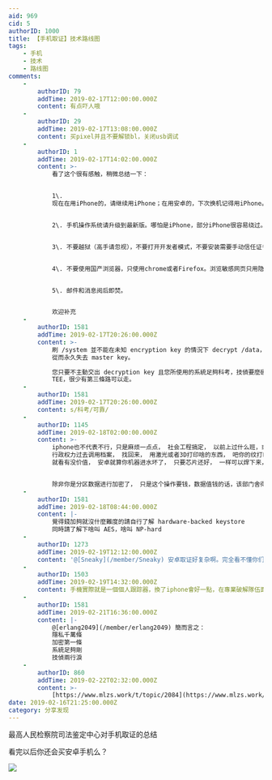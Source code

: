 ```yaml
---
aid: 969
cid: 5
authorID: 1000
title: 【手机取证】技术路线图
tags:
    - 手机
    - 技术
    - 路线图
comments:
    -
        authorID: 79
        addTime: 2019-02-17T12:00:00.000Z
        content: 有点吓人哦
    -
        authorID: 29
        addTime: 2019-02-17T13:08:00.000Z
        content: 买pixel并且不要解锁bl，关闭usb调试
    -
        authorID: 1
        addTime: 2019-02-17T14:02:00.000Z
        content: >-
            看了这个很有感触，稍微总结一下：


            1\.
            现在在用iPhone的，请继续用iPhone；在用安卓的，下次换机记得用iPhone。安卓==裸奔，不少app在安卓上不给权限无法运行。


            2\. 手机操作系统请升级到最新版。哪怕是iPhone，部分iPhone很容易绕过。新系统手机会变慢，这只是一点小小的不便。


            3\. 不要越狱（高手请忽视），不要打开开发者模式，不要安装需要手动信任证书的软件，一定要设置锁屏密码，最好不要用指纹或者人脸密码。


            4\. 不要使用国产浏览器，只使用chrome或者Firefox。浏览敏感网页只用隐私模式。


            5\. 邮件和消息阅后即焚。


            欢迎补充
    -
        authorID: 1581
        addTime: 2019-02-17T20:26:00.000Z
        content: >-
            刷 /system 並不能在未知 encryption key 的情況下 decrypt /data，甚至可能 reset TEE
            從而永久失去 master key。  

            您只要不主動交出 decryption key 且您所使用的系統足夠科考，技偵要麼硬剛 AES-128，要么智鬥
            TEE，很少有第三條路可以走。
    -
        authorID: 1581
        addTime: 2019-02-17T20:26:00.000Z
        content: s/科考/可靠/
    -
        authorID: 1145
        addTime: 2019-02-18T02:00:00.000Z
        content: >-
            iphone也不代表不行，只是麻烦一点点， 社会工程搞定， 以前上过什么班，或者办过什么护照啥之类的， 都有指纹存在，
            行政权力过去调用档案， 找回来， 用激光或者3D打印啥的东西， 吧你的纹打印出来 ，一样能开机， 只是夸部门操作起来麻烦一点，
            就看有没价值， 安卓就算你机器进水坏了， 只要芯片还好， 一样可以焊下来，接到其他板上面读取你的数据的，


            除非你是分区数据进行加密了， 只是这个操作要钱，数据值钱的话，该部门舍得掏钱，没什么难度
    -
        authorID: 1581
        addTime: 2019-02-18T08:44:00.000Z
        content: |-
            覺得錢加夠就沒什麼難度的請自行了解 hardware-backed keystore  
            同時請了解下啥叫 AES，啥叫 NP-hard
    -
        authorID: 1273
        addTime: 2019-02-19T12:12:00.000Z
        content: '@[Sneaky](/member/Sneaky) 安卓取证好复杂啊。完全看不懂你们在说什么。'
    -
        authorID: 1503
        addTime: 2019-02-19T14:32:00.000Z
        content: 手機實際就是一個個人跟踪器，換了iphone會好一點，在專業破解隊伍面前也沒啥大用。
    -
        authorID: 1581
        addTime: 2019-02-21T16:36:00.000Z
        content: |-
            @[erlang2049](/member/erlang2049) 簡而言之：  
            隱私千萬條  
            加密第一條  
            系統足夠剛  
            技偵兩行淚
    -
        authorID: 860
        addTime: 2019-02-22T02:32:00.000Z
        content: >-
            [https://www.mlzs.work/t/topic/2084](https://www.mlzs.work/t/topic/2084)
date: 2019-02-16T21:25:00.000Z
category: 分享发现
---
```


最高人民检察院司法鉴定中心对手机取证的总结

看完以后你还会买安卓手机么？

![](https://i.loli.net/2019/02/17/5c687f64b283d.jpg)
